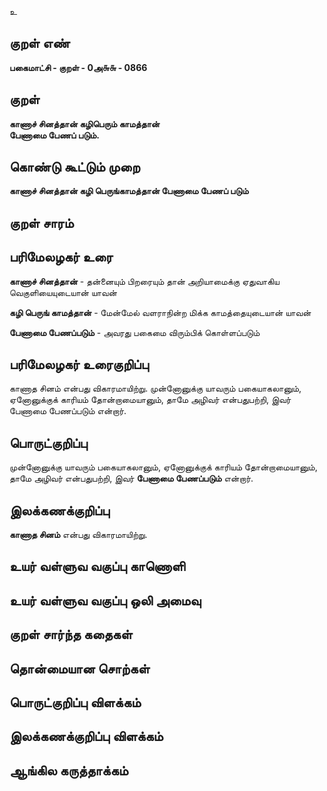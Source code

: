உ

## குறள் எண் 

**பகைமாட்சி - குறள் - 0அ௬௬ - 0866**

## குறள் 

**காணாச் சினத்தான் கழிபெரும் காமத்தான்  
பேணாமை பேணப் படும்.**

## கொண்டு கூட்டும் முறை

**காணாச் சினத்தான் கழி பெருங்காமத்தான் பேணாமை பேணப் படும்**

## குறள் சாரம் 


## பரிமேலழகர் உரை

**காணாச் சினத்தான்** - தன்னையும் பிறரையும் தான் அறியாமைக்கு ஏதுவாகிய வெகுளியையுடையான் யாவன்

**கழி பெருங் காமத்தான்** - மேன்மேல் வளராநின்ற மிக்க காமத்தையுடையான் யாவன்

**பேணாமை பேணப்படும்** - அவரது பகைமை விரும்பிக் கொள்ளப்படும்

## பரிமேலழகர் உரைகுறிப்பு   

காணாத சினம் என்பது விகாரமாயிற்று. முன்னோனுக்கு யாவரும் பகையாகலானும், ஏனோனுக்குக் காரியம் தோன்றாமையானும், தாமே அழிவர் என்பதுபற்றி, இவர் பேணாமை பேணப்படும் என்றார்.

## பொருட்குறிப்பு 

முன்னோனுக்கு யாவரும் பகையாகலானும், ஏனோனுக்குக் காரியம் தோன்றாமையானும், தாமே அழிவர் என்பதுபற்றி, இவர் **பேணாமை பேணப்படும்** என்றார்.

## இலக்கணக்குறிப்பு  

**காணாத சினம்** என்பது விகாரமாயிற்று.

## உயர் வள்ளுவ வகுப்பு காணொளி


## உயர் வள்ளுவ வகுப்பு ஒலி அமைவு 

 
## குறள் சார்ந்த கதைகள் 


## தொன்மையான சொற்கள்


## பொருட்குறிப்பு விளக்கம்


## இலக்கணக்குறிப்பு விளக்கம்


## ஆங்கில கருத்தாக்கம் 



